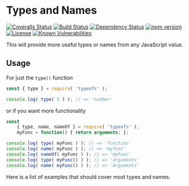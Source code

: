 Types and Names
===============

[![Coveralls Status][coveralls-image]][coveralls-url] [![Build Status][travis-image]][travis-url]  [![Dependency Status][depstat-image]][depstat-url] [![npm version][npm-image]][npm-url] [![License][license-image]][license-url] [![Known Vulnerabilities][snyk-image]][snyk-url]

This will provide more useful types or names from any JavaScript value.

## Usage
For just the `type()` function
```js
const { type } = require( 'typeofs' );

console.log( type( 5 ) ); // => 'number'
```
or if you want more functionality
```js
const 
    { type, name, nameOf } = require( 'typeofs' ),
    myFunc = function() { return arguments; };

console.log( type( myFunc ) ); // => 'function'
console.log( name( myFunc ) ); // => 'myfunc'
console.log( nameOf( myFunc ) ); // => 'myFunc'
console.log( type( myFunc() ) ); // => 'arguments'
console.log( name( myFunc() ) ); // => 'Arguments'
```
Here is a list of examples that should cover most types and names.



[coveralls-url]: https://coveralls.io/github/julianjensen/typeofs?branch=master
[travis-url]: https://travis-ci.org/julianjensen/typeofs
[snyk-url]: https://snyk.io/test/github/julianjensen/typeofs
[license-image]: https://img.shields.io/badge/license-MIT-brightgreen.svg
[snyk-image]: https://snyk.io/test/github/julianjensen/typeofs/badge.svg
[travis-image]: http://img.shields.io/travis/julianjensen/typeofs.svg
[license-url]: https://github.com/julianjensen/typeofs/blob/master/LICENSE
[coveralls-image]: https://coveralls.io/repos/github/julianjensen/typeofs/badge.svg?branch=master
[depstat-url]: https://gemnasium.com/github.com/julianjensen/typeofs
[depstat-image]: https://gemnasium.com/badges/github.com/julianjensen/typeofs.svg
[npm-image]: https://badge.fury.io/js/typeofs.svg
[npm-url]: https://badge.fury.io/js/typeofs
